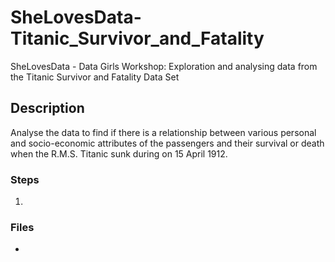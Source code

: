 # SheLovesData-Titanic_Survivor_and_Fatality

SheLovesData - Data Girls Workshop: Exploration and analysing data from the Titanic Survivor and Fatality Data Set

## Description
Analyse the data to find if there is a relationship between various personal and socio-economic attributes of the passengers and their survival or death when the R.M.S. Titanic sunk during on 15 April 1912.


### Steps
1.

### Files
-
